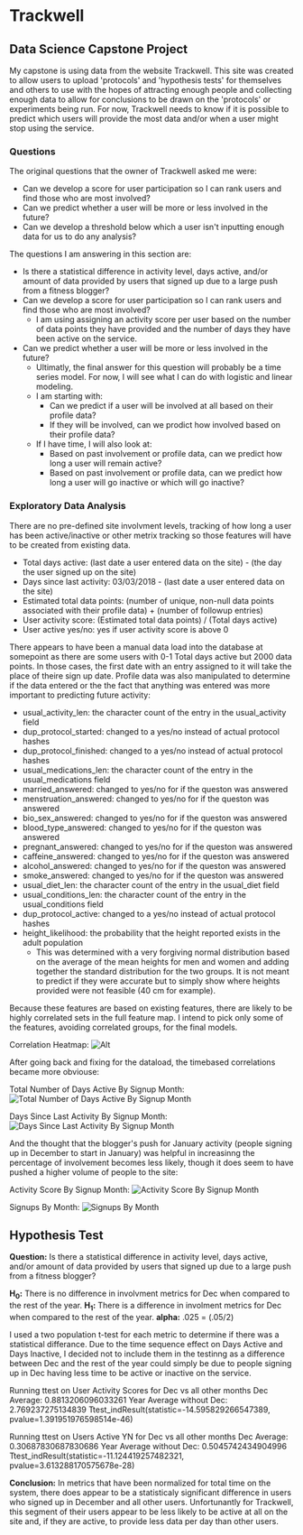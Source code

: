 # Trackwell
## Data Science Capstone Project

My capstone is using data from the website Trackwell. This site was created to allow users to upload 'protocols' and 'hypothesis tests' for themselves and others to use with the hopes of attracting enough people and collecting enough data to allow for conclusions to be drawn on the 'protocols' or experiments being run. For now, Trackwell needs to know if it is possible to predict which users will provide the most data and/or when a user might stop using the service.

### Questions
The original questions that the owner of Trackwell asked me were:
- Can we develop a score for user participation so I can rank users and find those who are most involved?
- Can we predict whether a user will be more or less involved in the future?
- Can we develop a threshold below which a user isn't inputting enough data for us to do any analysis?

The questions I am answering in this section are:

- Is there a statistical difference in activity level, days active, and/or amount of data provided by users that signed up due to a large push from a fitness blogger?
- Can we develop a score for user participation so I can rank users and find those who are most involved?
  * I am using assigning an activity score per user based on the number of data points they have provided and the number of days they have been active on the service.
- Can we predict whether a user will be more or less involved in the future?
  * Ultimatly, the final answer for this question will probably be a time series model. For now, I will see what I can do with logistic and linear modeling.
  * I am starting with:
    - Can we predict if a user will be involved at all based on their profile data?
    - If they will be involved, can we prodict how involved based on their profile data?
  * If I have time, I will also look at:
    - Based on past involvement or profile data, can we predict how long a user will remain active?
    - Based on past involvement or profile data, can we predict how long a user will go inactive or which will go inactive?
### Exploratory Data Analysis 
There are no pre-defined site involvment levels, tracking of how long a user has been active/inactive or other metrix tracking so those features will have to be created from existing data.
- Total days active: (last date a user entered data on the site) - (the day the user signed up on the site)
- Days since last activity: 03/03/2018 - (last date a user entered data on the site)
- Estimated total data points: (number of unique, non-null data points associated with their profile data) + (number of followup entries)
- User activity score: (Estimated total data points) / (Total days active)
- User active yes/no: yes if user activity score is above 0

There appears to have been a manual data load into the database at somepoint as there are some users with 0-1 Total days active but 2000 data points. In those cases, the first date with an entry assigned to it will take the place of theire sign up date. Profile data was also manipulated to determine if the data entered or the the fact that anything was entered was more important to predicting future activity:
- usual_activity_len: the character count of the entry in the usual_activity field
- dup_protocol_started: changed to a yes/no instead of actual protocol hashes
- dup_protocol_finished: changed to a yes/no instead of actual protocol hashes
- usual_medications_len: the character count of the entry in the usual_medications field
- married_answered: changed to yes/no for if the queston was answered
- menstruation_answered: changed to yes/no for if the queston was answered
- bio_sex_answered: changed to yes/no for if the queston was answered
- blood_type_answered: changed to yes/no for if the queston was answered
- pregnant_answered: changed to yes/no for if the queston was answered
- caffeine_answered: changed to yes/no for if the queston was answered
- alcohol_answered: changed to yes/no for if the queston was answered
- smoke_answered: changed to yes/no for if the queston was answered
- usual_diet_len: the character count of the entry in the usual_diet field
- usual_conditions_len: the character count of the entry in the usual_conditions field
- dup_protocol_active: changed to a yes/no instead of actual protocol hashes
- height_likelihood: the probability that the height reported exists in the adult population
  * This was determined with a very forgiving normal distribution based on the average of the mean heights for men and women and adding together the standard distribution for the two groups. It is not meant to predict if they were accurate but to simply show where heights provided were not feasible (40 cm for example).
  
Because these features are based on existing features, there are likely to be highly correlated sets in the full feature map. I intend to pick only some of the features, avoiding correlated groups, for the final models.

Correlation Heatmap: ![Alt](images/profile_corr_map.png) 

After going back and fixing for the dataload, the timebased correlations became more obviouse:

Total Number of Days Active By Signup Month: ![Total Number of Days Active By Signup Month](images/monthly_days_active.png) 

Days Since Last Activity By Signup Month: ![Days Since Last Activity By Signup Month](images/monthly_days_inactive.png) 

And the thought that the blogger's push for January activity (people signing up in December to start in January) was helpful in increasinng the percentage of involvement becomes less likely, though it does seem to have pushed a higher volume of people to the site:

Activity Score By Signup Month: ![Activity Score By Signup Month](images/monthly_activity.png) 

Signups By Month: ![Signups By Month](images/EDA_Signups_Per_Month-after_start_fix.png)

## Hypothesis Test
__Question:__ Is there a statistical difference in activity level, days active, and/or amount of data provided by users that signed up due to a large push from a fitness blogger?

__H<sub>0</sub>:__ There is no difference in involvment metrics for Dec when compared to the rest of the year.
__H<sub>1</sub>:__ There is a difference in involment metrics for Dec when compared to the rest of the year.
__alpha:__ .025 = (.05/2)

I used a two population t-test for each metric to determine if there was a statistical differance. Due to the time sequence effect on Days Active and Days Inactive, I decided not to include them in the testinng as a difference between Dec and the rest of the year could simply be due to people signing up in Dec having less time to be active or inactive on the service.

Running ttest on User Activity Scores for Dec vs all other months
Dec Average: 0.8813206096033261
Year Average without Dec: 2.769237275134839
Ttest_indResult(statistic=-14.595829266547389, pvalue=1.391951976598514e-46)


Running ttest on Users Active YN for Dec vs all other months
Dec Average: 0.30687830687830686
Year Average without Dec: 0.5045742434904996
Ttest_indResult(statistic=-11.124419257482321, pvalue=3.613288170575678e-28)

__Conclusion:__ In metrics that have been normalized for total time on the system, there does appear to be a statisticaly significant difference in users who signed up in December and all other users. Unfortunantly for Trackwell, this segment of their users appear to be less likely to be active at all on the site and, if they are active, to provide less data per day than other users. 

